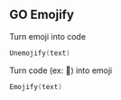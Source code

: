 ## GO Emojify


Turn emoji into code
```go
Unemojify(text)
```

Turn code (ex: :beer:) into emoji
```go
Emojify(text)
```